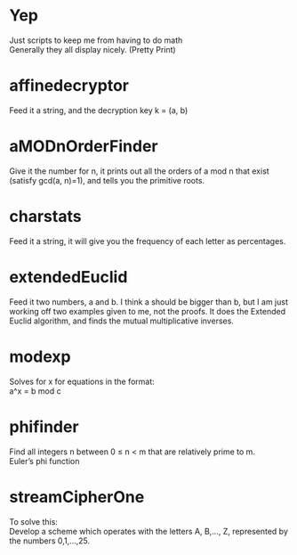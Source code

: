 # Yep
Just scripts to keep me from having to do math <br>
Generally they all display nicely. (Pretty Print)<br>
# affinedecryptor
Feed it a string, and the decryption key k = (a, b) <br> 
# aMODnOrderFinder
Give it the number for n, it prints out all the orders of a mod n that exist (satisfy gcd(a, n)=1), and tells you the primitive roots. <br>
# charstats
Feed it a string, it will give you the frequency of each letter as percentages. <br> 
# extendedEuclid
Feed it two numbers, a and b. I think a should be bigger than b, but I am just working off two examples given to me, not the proofs. It does the Extended Euclid algorithm, and finds the mutual multiplicative inverses. <br>
# modexp
Solves for x for equations in the format: <br>
a^x = b mod c <br>
# phifinder 
Find all integers n between 0 ≤ n < m that are relatively prime to m. <br>
Euler’s phi function <br>
# streamCipherOne
To solve this: <br>
Develop a scheme which operates with the letters A, B,..., Z, represented by the numbers 0,1,...,25.
